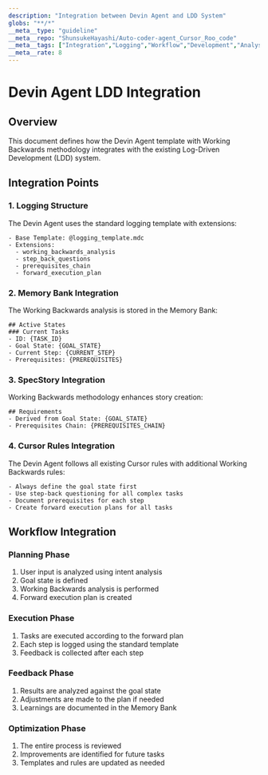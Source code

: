 ```yaml
---
description: "Integration between Devin Agent and LDD System"
globs: "**/*"
__meta__type: "guideline"
__meta__repo: "ShunsukeHayashi/Auto-coder-agent_Cursor_Roo_code"
__meta__tags: ["Integration","Logging","Workflow","Development","Analysis"]
__meta__rate: 8
---
```

# Devin Agent LDD Integration

## Overview

This document defines how the Devin Agent template with Working Backwards methodology integrates with the existing Log-Driven Development (LDD) system.

## Integration Points

### 1. Logging Structure

The Devin Agent uses the standard logging template with extensions:

```
- Base Template: @logging_template.mdc
- Extensions:
  - working_backwards_analysis
  - step_back_questions
  - prerequisites_chain
  - forward_execution_plan
```

### 2. Memory Bank Integration

The Working Backwards analysis is stored in the Memory Bank:

```
## Active States
### Current Tasks
- ID: {TASK_ID}
- Goal State: {GOAL_STATE}
- Current Step: {CURRENT_STEP}
- Prerequisites: {PREREQUISITES}
```

### 3. SpecStory Integration

Working Backwards methodology enhances story creation:

```
## Requirements
- Derived from Goal State: {GOAL_STATE}
- Prerequisites Chain: {PREREQUISITES_CHAIN}
```

### 4. Cursor Rules Integration

The Devin Agent follows all existing Cursor rules with additional Working Backwards rules:

```
- Always define the goal state first
- Use step-back questioning for all complex tasks
- Document prerequisites for each step
- Create forward execution plans for all tasks
```

## Workflow Integration

### Planning Phase
1. User input is analyzed using intent analysis
2. Goal state is defined
3. Working Backwards analysis is performed
4. Forward execution plan is created

### Execution Phase
1. Tasks are executed according to the forward plan
2. Each step is logged using the standard template
3. Feedback is collected after each step

### Feedback Phase
1. Results are analyzed against the goal state
2. Adjustments are made to the plan if needed
3. Learnings are documented in the Memory Bank

### Optimization Phase
1. The entire process is reviewed
2. Improvements are identified for future tasks
3. Templates and rules are updated as needed